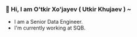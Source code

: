  ### 👋 Hi, I am O'tkir Xo'jayev ( Utkir Khujaev ) ~ 

 - I am a Senior Data Engineer.
 - I'm currently working at SQB. 
